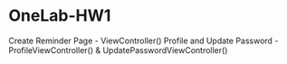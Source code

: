 # OneLab-HW1
Create Reminder Page - ViewController()
Profile and Update Password - ProfileViewController() & UpdatePasswordViewController()
